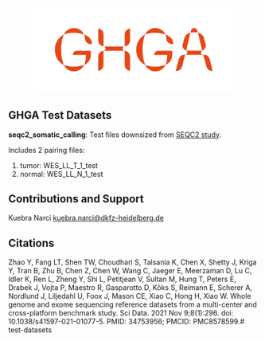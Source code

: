 
<p align="center">
    <img title="GHGA" src="docs/images/GHGA_short_Logo_orange.png" width=80%>
</p>

## GHGA Test Datasets

**seqc2_somatic_calling**: Test files downsized from [SEQC2 study](https://ftp-trace.ncbi.nlm.nih.gov/ReferenceSamples/seqc/Somatic_Mutation_WG/tools/NGS_Preprocessing_Pipeline/). 

Includes 2 pairing files: 

1. tumor: WES_LL_T_1_test 
2. normal: WES_LL_N_1_test


## Contributions and Support

Kuebra Narci kuebra.narci@dkfz-heidelberg.de

## Citations


Zhao Y, Fang LT, Shen TW, Choudhari S, Talsania K, Chen X, Shetty J, Kriga Y, Tran B, Zhu B, Chen Z, Chen W, Wang C, Jaeger E, Meerzaman D, Lu C, Idler K, Ren L, Zheng Y, Shi L, Petitjean V, Sultan M, Hung T, Peters E, Drabek J, Vojta P, Maestro R, Gasparotto D, Kõks S, Reimann E, Scherer A, Nordlund J, Liljedahl U, Foox J, Mason CE, Xiao C, Hong H, Xiao W. Whole genome and exome sequencing reference datasets from a multi-center and cross-platform benchmark study. Sci Data. 2021 Nov 9;8(1):296. doi: 10.1038/s41597-021-01077-5. PMID: 34753956; PMCID: PMC8578599.# test-datasets
